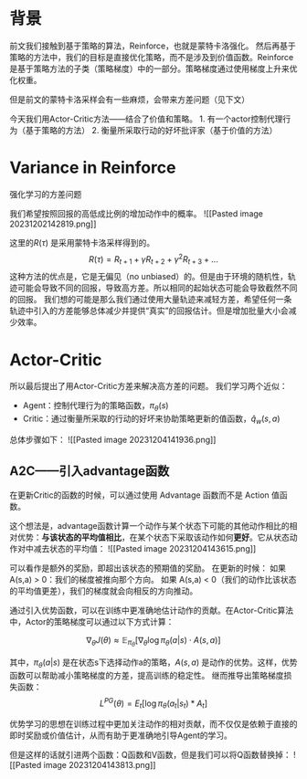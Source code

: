 # 背景
前文我们接触到基于策略的算法，Reinforce，也就是蒙特卡洛强化。
然后再基于策略的方法中，我们的目标是直接优化策略，而不是涉及到价值函数。Reinforce是基于策略方法的子类（策略梯度）中的一部分。策略梯度通过使用梯度上升来优化权重。

但是前文的蒙特卡洛采样会有一些麻烦，会带来方差问题（见下文）

今天我们用Actor-Critic方法——结合了价值和策略。
	1. 有一个actor控制代理行为（基于策略的方法）
	2. 衡量所采取行动的好坏批评家（基于价值的方法）


# Variance in Reinforce
强化学习的方差问题

我们希望按照回报的高低成比例的增加动作中的概率。
![[Pasted image 20231202142819.png]]


这里的$R(\tau)$ 是采用蒙特卡洛采样得到的。
$$R(\tau)=R_{t+1}+\gamma R_{t+2}+\gamma^2R_{t+3}+...$$
这种方法的优点是，它是无偏见（no unbiased）的。但是由于环境的随机性，轨迹可能会导致不同的回报，导致高方差。所以相同的起始状态可能会导致截然不同的回报。
我们想的可能是那么我们通过使用大量轨迹来减轻方差，希望任何一条轨迹中引入的方差能够总体减少并提供“真实”的回报估计。但是增加批量大小会减少效率。

# Actor-Critic 
所以最后提出了用Actor-Critic方差来解决高方差的问题。
我们学习两个近似：
- Agent：控制代理行为的策略函数，$\pi_\theta(s)$
- Critic：通过衡量所采取的行动的好坏来协助策略更新的值函数，$\hat{q}_w(s,a)$

总体步骤如下：
![[Pasted image 20231204141936.png]]


## A2C——引入advantage函数
在更新Critic的函数的时候，可以通过使用 Advantage 函数而不是 Action 值函数。

这个想法是，advantage函数计算一个动作与某个状态下可能的其他动作相比的相对优势：**与该状态的平均值相比**，在某个状态下采取该动作如何**更好**。它从状态动作对中减去状态的平均值：
![[Pasted image 20231204143615.png]]

可以看作是额外的奖励，即超出该状态的预期值的奖励。
在更新的时候：
	如果 A(s,a) > 0：我们的梯度被推向那个方向。
	如果 A(s,a) < 0（我们的动作比该状态的平均值更差），我们的梯度就会向相反的方向推动。



通过引入优势函数，可以在训练中更准确地估计动作的贡献。在Actor-Critic算法中，Actor的策略梯度可以通过以下方式计算：

$$ \nabla_{\theta} J(\theta) \approx \mathbb{E}_{\pi_{\theta}} \left[ \nabla_{\theta} \log \pi_{\theta}(a|s) \cdot A(s, a) \right] $$

其中，$\pi_{\theta}(a|s)$ 是在状态s下选择动作a的策略，$A(s, a)$ 是动作的优势。这样，优势函数可以帮助减小策略梯度的方差，提高训练的稳定性。
继而推导出策略梯度损失函数：
$$L^{PG}(\theta)=E_{t}[\operatorname{log}\pi_{\theta}(a_{t}|s_{t})*A_{t}]$$



优势学习的思想在训练过程中更加关注动作的相对贡献，而不仅仅是依赖于直接的即时奖励或价值估计，从而有助于更准确地引导Agent的学习。

但是这样的话就引进两个函数：Q函数和V函数，但是我们可以将Q函数替换掉：
![[Pasted image 20231204143813.png]]


